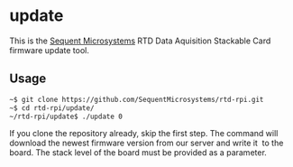 # update

This is the [Sequent Microsystems](https://www.sequentmicrosystems.com) RTD Data Aquisition Stackable Card 
firmware update tool.

## Usage

```bash 
~$ git clone https://github.com/SequentMicrosystems/rtd-rpi.git 
~$ cd rtd-rpi/update/ 
~/rtd-rpi/update$ ./update 0 
``` 

If you clone the repository already, skip the first step.
The command will download the newest firmware version from our server and write it  to the board. 
The stack level of the board must be provided as a parameter.

